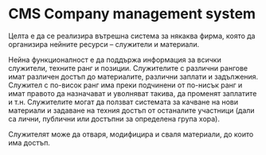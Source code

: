 # CMS Company management system
Целта е да се реализира вътрешна система за някаква фирма, която да организира нейните ресурси – служители и материали. 

Нейна функционалност е да поддържа информация за всички служители, техните ранг и позиции. Служителите с различни рангове имат различен достъп до материалите, различни заплати и задължения. Служител с по-висок ранг има преки подчинени от по-нисък ранг и имат правото да назначават и уволняват такива, да променят заплатите и т.н. Служителите могат да ползват системата за качване на нови материали и задаване на техния достъп от останалите участници (дали са лични, публични или достъпни за определена група хора).  

Служителят може да отваря, модифицира и сваля материали, до които има достъп.
